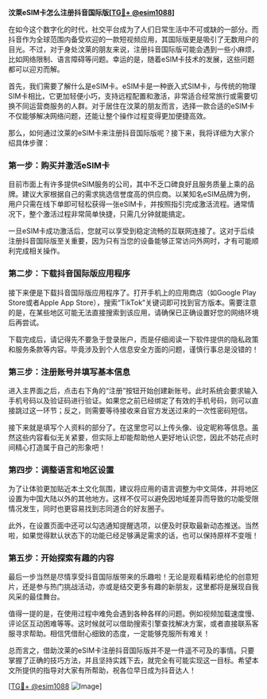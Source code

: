 **汶萊eSIM卡怎么注册抖音国际版[[TG💪+ @esim1088](https://t.me/s/esim1088)]**

在如今这个数字化的时代，社交平台成为了人们日常生活中不可或缺的一部分。而抖音作为全球范围内备受欢迎的一款短视频应用，其国际版更是吸引了无数用户的目光。不过，对于身处汶莱的朋友来说，注册抖音国际版可能会遇到一些小麻烦，比如网络限制、语言障碍等问题。幸运的是，随着eSIM卡技术的发展，这些问题都可以迎刃而解。

首先，我们需要了解什么是eSIM卡。eSIM卡是一种嵌入式SIM卡，与传统的物理SIM卡相比，它更加轻便小巧，支持远程配置和激活，非常适合经常旅行或需要切换不同运营商服务的人群。对于居住在汶莱的朋友而言，选择一款合适的eSIM卡不仅能够解决网络问题，还能让整个操作过程变得更加便捷高效。

那么，如何通过汶莱的eSIM卡来注册抖音国际版呢？接下来，我将详细为大家介绍具体步骤：

### 第一步：购买并激活eSIM卡

目前市面上有许多提供eSIM服务的公司，其中不乏口碑良好且服务质量上乘的品牌。建议大家根据自己的需求挑选信誉度高的供应商。以某知名eSIM品牌为例，用户只需在线下单即可轻松获得一张eSIM卡，并按照指引完成激活流程。通常情况下，整个激活过程非常简单快捷，只需几分钟就能搞定。

一旦eSIM卡成功激活后，您就可以享受到稳定流畅的互联网连接了。这对于后续注册抖音国际版至关重要，因为只有当您的设备能够正常访问外网时，才有可能顺利完成相关操作。

### 第二步：下载抖音国际版应用程序

接下来便是下载抖音国际版应用程序了。打开手机上的应用商店（如Google Play Store或者Apple App Store），搜索“TikTok”关键词即可找到官方版本。需要注意的是，在某些地区可能无法直接搜索到该应用，请确保已正确设置好您的网络环境后再尝试。

下载完成后，请记得先不要急于登录账户，而是仔细阅读一下软件提供的隐私政策和服务条款等内容。毕竟涉及到个人信息安全方面的问题，谨慎行事总是没错的！

### 第三步：注册账号并填写基本信息

进入主界面之后，点击右下角的“注册”按钮开始创建新账号。此时系统会要求输入手机号码以及验证码进行验证。如果您之前已经绑定了有效的手机号码，则可以直接跳过这一环节；反之，则需要等待接收来自官方发送过来的一次性密码短信。

接下来就是填写个人资料的部分了。在这里您可以上传头像、设定昵称等信息。虽然这些内容看似无关紧要，但实际上却能帮助他人更好地认识您，因此不妨花点时间精心打造属于自己的形象吧！

### 第四步：调整语言和地区设置

为了让体验更加贴近本土文化氛围，建议将应用的语言调整为中文简体，并将地区设置为中国大陆以外的其他地方。这样不仅可以避免因地域差异而导致的功能受限情况发生，同时也更容易找到志同道合的好友圈子。

此外，在设置页面中还可以勾选通知提醒选项，以便及时获取最新动态推送。当然啦，如果觉得默认状态下的功能已经足够满足需求的话，也可以保持原样不变哦！

### 第五步：开始探索有趣的内容

最后一步当然是尽情享受抖音国际版带来的乐趣啦！无论是观看精彩绝伦的创意短片，还是参与热门挑战活动，亦或是结交更多有趣的新朋友，这里都将是展现自我风采的最佳舞台。

值得一提的是，在使用过程中难免会遇到各种各样的问题。例如视频加载速度慢、评论区互动困难等等。这时候就可以借助搜索引擎查找解决方案，或者直接联系客服寻求帮助。相信凭借耐心细致的态度，一定能够克服所有难关！

总而言之，借助汶莱的eSIM卡注册抖音国际版并不是一件遥不可及的事情。只要掌握了正确的技巧方法，并且坚持实践下去，就完全有可能实现这一目标。希望本文所提供的指导对大家有所帮助，祝各位早日成为抖音达人！

[[TG💪+ @esim1088](https://t.me/s/esim1088) ![Image](https://i.postimg.cc/4NQfJmqS/Snipaste-2025-05-13-00-14-12.png)]